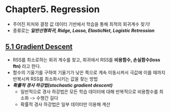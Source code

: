 # Chapter5. Regression
- 주어진 피처와 결정 값 데이터 기반에서 학습을 통해 최적의 회귀계수 찾기!
- 종류로는 ***일반선형회귀, Ridge, Lasso, ElasticNet, Logistic Retression***

## [5.1 Gradient Descent](https://github.com/sohyuniii/Machine-learning/blob/master/5%EC%9E%A5_Regression/5.1%20Gradient%20Descent.ipynb)
- RSS를 최소로하는 회귀 계수를 찾고, 회귀에서 RSS를 **비용함수, 손실함수(loss ftn)** 라고 한다.
- 함수의 기울기를 구하여 기울기가 낮은 쪽으로 계속 이동시켜서 극값에 이를 때까지 반복시켜 RSS를 최소화시키는 값을 찾는 방법
- ***확률적 경사 하강법(stochastic gradient descent)***
  - 일반적으로 경사 하강법은 모든 학습 데이터에 대해 반복적으로 비용함수를 최소화 -> 수행간 길다
  - 확률적 경사 하강법은 일부 데이터만 이용해 계산
